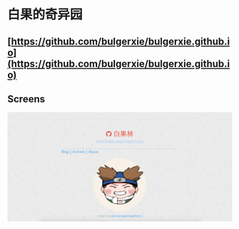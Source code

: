 # 白果的奇异园

## [https://github.com/bulgerxie/bulgerxie.github.io](https://github.com/bulgerxie/bulgerxie.github.io)

## Screens

![](screenshots/screenshots.png)
